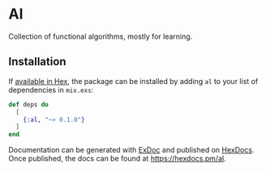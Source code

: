 # Al

Collection of functional algorithms, mostly for learning.

## Installation

If [available in Hex](https://hex.pm/docs/publish), the package can be installed
by adding `al` to your list of dependencies in `mix.exs`:

```elixir
def deps do
  [
    {:al, "~> 0.1.0"}
  ]
end
```

Documentation can be generated with [ExDoc](https://github.com/elixir-lang/ex_doc)
and published on [HexDocs](https://hexdocs.pm). Once published, the docs can
be found at <https://hexdocs.pm/al>.

